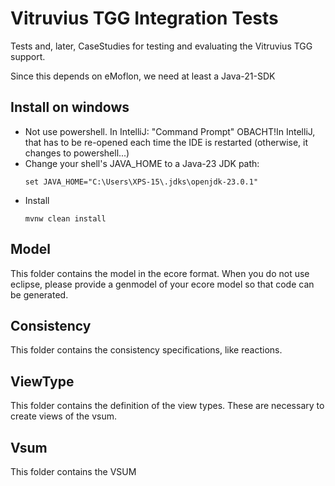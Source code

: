 Vitruvius TGG Integration Tests
==============================
Tests and, later, CaseStudies for testing and evaluating the Vitruvius TGG support.

Since this depends on eMoflon, we need at least a Java-21-SDK
## Install on windows
* Not use powershell. In IntelliJ: "Command Prompt" 
  OBACHT!In IntelliJ, that has to be re-opened each time the IDE is restarted (otherwise, it changes to powershell...)
* Change your shell's JAVA_HOME to a Java-23 JDK path:
    ```
    set JAVA_HOME="C:\Users\XPS-15\.jdks\openjdk-23.0.1"
    ```
* Install
    ```
    mvnw clean install
    ```

Model
-----
This folder contains the model in the ecore format. When you do not use eclipse, please provide a genmodel of your ecore model so that code can be generated. 

Consistency
-----------
This folder contains the consistency specifications, like reactions.

ViewType
--------
This folder contains the definition of the view types. These are necessary to create views of the vsum. 

Vsum
----
This folder contains the VSUM

